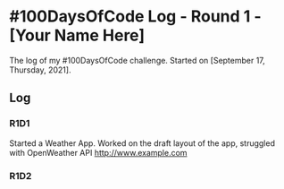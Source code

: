 # #100DaysOfCode Log - Round 1 - [Your Name Here]

The log of my #100DaysOfCode challenge. Started on [September 17, Thursday, 2021].

## Log

### R1D1 
Started a Weather App. Worked on the draft layout of the app, struggled with OpenWeather API http://www.example.com

### R1D2
